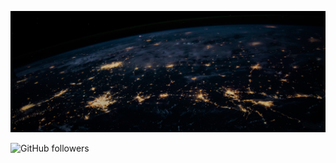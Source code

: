 ![Cover](https://github.com/ethan-eldib/ethan-eldib/blob/main/images/nasa.jpg)

![GitHub followers](https://img.shields.io/github/followers/ethan-eldib?style=plastic)

